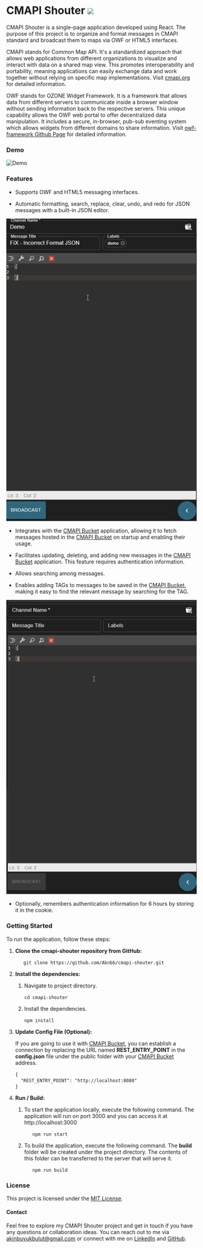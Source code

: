 # CMAPI Shouter <img src="public/favicon.ico" width="32">

CMAPI Shouter is a single-page application developed using React. The purpose of this project is to organize and format messages in CMAPI standard and broadcast them to maps via OWF or HTML5 interfaces.

CMAPI stands for Common Map API. It's a standardized approach that allows web applications from different organizations to visualize and interact with data on a shared map view. This promotes interoperability and portability, meaning applications can easily exchange data and work together without relying on specific map implementations. Visit [cmapi.org](https://cmapi.org/index.html) for detailed information.

OWF stands for OZONE Widget Framework. It is a framework that allows data from different servers to communicate inside a browser window without sending information back to the respective servers. This unique capability allows the OWF web portal to offer decentralized data manipulation. It includes a secure, in-browser, pub-sub eventing system which allows widgets from different domains to share information. Visit [owf-framework Github Page](https://github.com/ozoneplatform/owf-framework) for detailed information.

### Demo

![Demo](docs/demo.webp)

### Features

* Supports OWF and HTML5 messaging interfaces.

* Automatic formatting, search, replace, clear, undo, and redo for JSON messages with a built-in JSON editor.

![Format](docs/format.webp)

* Integrates with the [CMAPI Bucket](https://github.com/Aknbb/cmapi-bucket) application, allowing it to fetch messages hosted in the [CMAPI Bucket](https://github.com/Aknbb/cmapi-bucket) on startup and enabling their usage.

* Facilitates updating, deleting, and adding new messages in the [CMAPI Bucket](https://github.com/Aknbb/cmapi-bucket) application. This feature requires authentication information.

* Allows searching among messages.

* Enables adding TAGs to messages to be saved in the [CMAPI Bucket](https://github.com/Aknbb/cmapi-bucket), making it easy to find the relevant message by searching for the TAG.

![Search](docs/search.webp)

* Optionally, remembers authentication information for 6 hours by storing it in the cookie.

### Getting Started

To run the application, follow these steps:

1. **Clone the cmapi-shouter repository from GitHub:**

    ```
       git clone https://github.com/Aknbb/cmapi-shouter.git
    ```

2. **Install the dependencies:**

   1. Navigate to project directory.
   
        ```
        cd cmapi-shouter
        ```   
      
   2. Install the dependencies.
   
        ```
        npm install
         ```
3. **Update Config File (Optional):**

    If you are going to use it with [CMAPI Bucket](https://github.com/Aknbb/cmapi-bucket), you can establish a connection by replacing the URL named **REST_ENTRY_POINT** in the **config.json** file under the public folder with your [CMAPI Bucket](https://github.com/Aknbb/cmapi-bucket) address.
    
    ```
    {
      "REST_ENTRY_POINT": "http://localhost:8080"
    }
     ```
    
4. **Run / Build:**

    1. To start the application locally, execute the following command. The application will run on port 3000 and you can access it at http://localhost:3000
    
         ```
            npm run start
         ```
         
    2. To build the application, execute the following command. The **build** folder will be created under the project directory. The contents of this folder can be transferred to the server that will serve it.
    
         ```
            npm run build
         ```
    
### License

This project is licensed under the [MIT License](LICENSE).

#### Contact
Feel free to explore my CMAPI Shouter project and get in touch if you have any questions or collaboration ideas. You can reach out to me via [akinbuyukbulut@gmail.com](mailto:akinbuyukbulut@gmail.com) or connect with me on [LinkedIn](https://www.linkedin.com/in/akinbuyukbulut/) and [GitHub](https://github.com/Aknbb).
